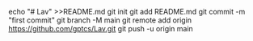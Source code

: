 echo "# Lav" >>README.md
git init
git add README.md
git commit -m "first commit"
git branch -M main
git remote add origin https://github.com/gptcs/Lav.git
git push -u origin main

